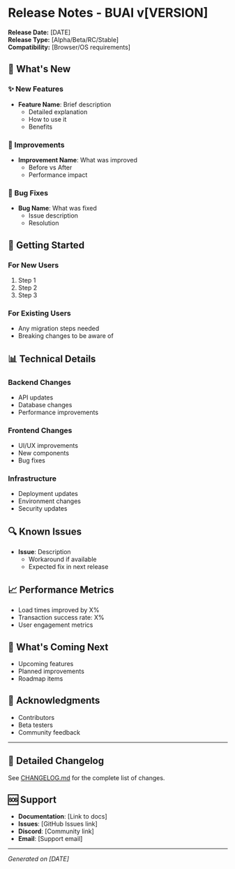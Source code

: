 # Release Notes - BUAI v[VERSION]

**Release Date:** [DATE]  
**Release Type:** [Alpha/Beta/RC/Stable]  
**Compatibility:** [Browser/OS requirements]

## 🎉 What's New

### ✨ New Features
- **Feature Name**: Brief description
  - Detailed explanation
  - How to use it
  - Benefits

### 🔧 Improvements
- **Improvement Name**: What was improved
  - Before vs After
  - Performance impact

### 🐛 Bug Fixes
- **Bug Name**: What was fixed
  - Issue description
  - Resolution

## 🚀 Getting Started

### For New Users
1. Step 1
2. Step 2
3. Step 3

### For Existing Users
- Any migration steps needed
- Breaking changes to be aware of

## 📊 Technical Details

### Backend Changes
- API updates
- Database changes
- Performance improvements

### Frontend Changes
- UI/UX improvements
- New components
- Bug fixes

### Infrastructure
- Deployment updates
- Environment changes
- Security updates

## 🔍 Known Issues

- **Issue**: Description
  - Workaround if available
  - Expected fix in next release

## 📈 Performance Metrics

- Load times improved by X%
- Transaction success rate: X%
- User engagement metrics

## 🔮 What's Coming Next

- Upcoming features
- Planned improvements
- Roadmap items

## 🙏 Acknowledgments

- Contributors
- Beta testers
- Community feedback

---

## 📝 Detailed Changelog

See [CHANGELOG.md](./CHANGELOG.md) for the complete list of changes.

## 🆘 Support

- **Documentation**: [Link to docs]
- **Issues**: [GitHub Issues link]
- **Discord**: [Community link]
- **Email**: [Support email]

---

*Generated on [DATE]* 